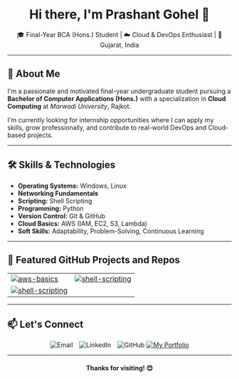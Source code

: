 <h1 align="center">Hi there, I'm Prashant Gohel 👋</h1>

<p align="center">
  🎓 Final-Year BCA (Hons.) Student | ☁️ Cloud & DevOps Enthusiast | 📍 Gujarat, India <br>
</p>

---

<h2>🌟 About Me</h2>

<p>
I'm a passionate and motivated final-year undergraduate student pursuing a <strong>Bachelor of Computer Applications (Hons.)</strong> with a specialization in <strong>Cloud Computing</strong> at <em>Marwadi University</em>, Rajkot.
</p>

<p>
I'm currently looking for internship opportunities where I can apply my skills, grow professionally, and contribute to real-world DevOps and Cloud-based projects.
</p>

---

<h2>🛠️ Skills & Technologies</h2>

<ul>
  <li><strong>Operating Systems:</strong> Windows, Linux</li>
  <li><strong>Networking Fundamentals</strong></li>
  <li><strong>Scripting:</strong> Shell Scripting</li>
  <li><strong>Programming:</strong> Python</li>
  <li><strong>Version Control:</strong> Git & GitHub</li>
  <li><strong>Cloud Basics:</strong> AWS (IAM, EC2, S3, Lambda)</li>
  <li><strong>Soft Skills:</strong> Adaptability, Problem-Solving, Continuous Learning</li>
</ul>

---

<h2>📂 Featured GitHub Projects and Repos</h2>

<table>
  <tr>
    <td>
      <a href="https://github.com/prashantgohel321/AWS-PracCloud">
        <img src="https://github-readme-stats.vercel.app/api/pin/?username=prashantgohel321&repo=AWS-PracCloud&theme=default" alt="aws-basics" />
      </a>
    </td>
    <td>
      <a href="https://github.com/prashantgohel321/College_ERP">
        <img src="https://github-readme-stats.vercel.app/api/pin/?username=prashantgohel321&repo=College_ERP&theme=default" alt="shell-scripting" />
      </a>
    </td>
  </tr>
  <tr>
    <td>
      <a href="https://github.com/prashantgohel321/AWS-DevOps">
        <img src="https://github-readme-stats.vercel.app/api/pin/?username=prashantgohel321&repo=AWS-DevOps&theme=default" alt="shell-scripting" />
      </a>
    </td>
  </tr>
</table>

---

<h2>📫 Let's Connect</h2>


<p align="center">
  <!-- Email Button -->
  <a href="mailto:prashangohel1706@gmail.com" target="_blank" style="text-decoration:none;">
    <img src="https://img.shields.io/badge/Email-D14836?style=for-the-badge&logo=gmail&logoColor=white" alt="Email" />
  </a>

  <!-- LinkedIn Button -->
  <a href="https://linkedin.com/in/prashant-gohel-7108b6251" target="_blank" style="text-decoration:none; margin-left: 10px;">
    <img src="https://img.shields.io/badge/LinkedIn-0077B5?style=for-the-badge&logo=linkedin&logoColor=white" alt="LinkedIn" />
  </a>

  <!-- GitHub Button -->
  <a href="https://github.com/prashantgohel321" target="_blank" style="text-decoration:none; margin-left: 10px;">
    <img src="https://img.shields.io/badge/GitHub-181717?style=for-the-badge&logo=github&logoColor=white" alt="GitHub" />
  </a>

  <a href="https://prashant-gohel-portfolio.netlify.app/" target="_blank">
    <img src="https://img.shields.io/badge/My_Portfolio-123458?style=for-the-badge&logoColor=white" alt="My Portfolio" />
  </a>
</p>

---

<h4 align="center">Thanks for visiting! 😊</h4>
